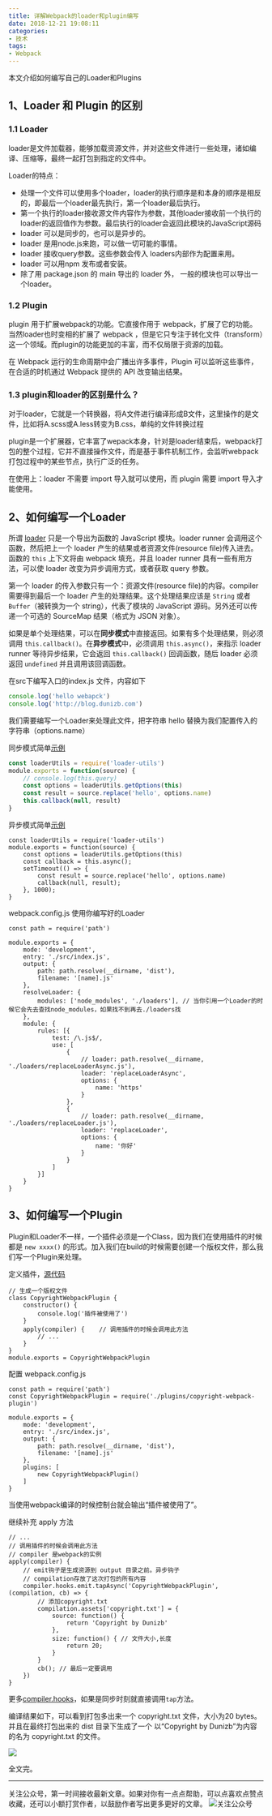 ```yaml
---
title: 详解Webpack的loader和plugin编写
date: 2018-12-21 19:08:11
categories:
- 技术
tags:
- Webpack
---
```

本文介绍如何编写自己的Loader和Plugins
<!-- more -->

## 1、Loader 和 Plugin 的区别
### 1.1 Loader
loader是文件加载器，能够加载资源文件，并对这些文件进行一些处理，诸如编译、压缩等，最终一起打包到指定的文件中。

Loader的特点：
- 处理一个文件可以使用多个loader，loader的执行顺序是和本身的顺序是相反的，即最后一个loader最先执行，第一个loader最后执行。
- 第一个执行的loader接收源文件内容作为参数，其他loader接收前一个执行的loader的返回值作为参数。最后执行的loader会返回此模块的JavaScript源码
- loader 可以是同步的，也可以是异步的。
- loader 是用node.js来跑，可以做一切可能的事情。
- loader 接收query参数。这些参数会传入 loaders内部作为配置来用。
- loader 可以用npm 发布或者安装。
- 除了用 package.json 的 main 导出的 loader 外， 一般的模块也可以导出一个loader。

### 1.2 Plugin

plugin 用于扩展webpack的功能。它直接作用于 webpack，扩展了它的功能。当然loader也时变相的扩展了 webpack ，但是它只专注于转化文件（transform）这一个领域。而plugin的功能更加的丰富，而不仅局限于资源的加载。

在 Webpack 运行的生命周期中会广播出许多事件，Plugin 可以监听这些事件，在合适的时机通过 Webpack 提供的 API 改变输出结果。

### 1.3 plugin和loader的区别是什么？
对于loader，它就是一个转换器，将A文件进行编译形成B文件，这里操作的是文件，比如将A.scss或A.less转变为B.css，单纯的文件转换过程

plugin是一个扩展器，它丰富了wepack本身，针对是loader结束后，webpack打包的整个过程，它并不直接操作文件，而是基于事件机制工作，会监听webpack打包过程中的某些节点，执行广泛的任务。

在使用上：loader 不需要 import 导入就可以使用，而 plugin 需要 import 导入才能使用。

## 2、如何编写一个Loader
所谓 [loader](https://webpack.docschina.org/api/loaders/) 只是一个导出为函数的 JavaScript 模块。loader runner 会调用这个函数，然后把上一个 loader 产生的结果或者资源文件(resource file)传入进去。函数的 `this` 上下文将由 webpack 填充，并且 loader runner 具有一些有用方法，可以使 loader 改变为异步调用方式，或者获取 query 参数。

第一个 loader 的传入参数只有一个：资源文件(resource file)的内容。compiler 需要得到最后一个 loader 产生的处理结果。这个处理结果应该是 `String` 或者 `Buffer`（被转换为一个 string），代表了模块的 JavaScript 源码。另外还可以传递一个可选的 SourceMap 结果（格式为 JSON 对象）。

如果是单个处理结果，可以在**同步模式**中直接返回。如果有多个处理结果，则必须调用 `this.callback()`。在**异步模式**中，必须调用 `this.async()`，来指示 loader runner 等待异步结果，它会返回 `this.callback()` 回调函数，随后 loader 必须返回 `undefined` 并且调用该回调函数。

在src下编写入口的index.js 文件，内容如下

```js
console.log('hello webapck')
console.log('http://blog.dunizb.com')
```

我们需要编写一个Loader来处理此文件，把字符串 hello 替换为我们配置传入的字符串（options.name）

同步模式简单[示例](https://github.com/dunizb/CodeTest/tree/master/Webpack/make-loader/loaders/replaceLoader.js)

```js
const loaderUtils = require('loader-utils')
module.exports = function(source) {
    // console.log(this.query)
    const options = loaderUtils.getOptions(this)
    const result = source.replace('hello', options.name)
    this.callback(null, result)
}
```

异步模式简单[示例](https://github.com/dunizb/CodeTest/tree/master/Webpack/make-loader/loaders/replaceLoaderAsync.js)

```
const loaderUtils = require('loader-utils')
module.exports = function(source) {
    const options = loaderUtils.getOptions(this)
    const callback = this.async();
    setTimeout(() => {
        const result = source.replace('hello', options.name)
        callback(null, result);
    }, 1000);
}
```

webpack.config.js 使用你编写好的Loader

```
const path = require('path')

module.exports = {
    mode: 'development',
    entry: './src/index.js',
    output: {
        path: path.resolve(__dirname, 'dist'),
        filename: '[name].js'
    },
    resolveLoader: {
        modules: ['node_modules', './loaders'], // 当你引用一个Loader的时候它会先去查找node_modules，如果找不到再去./loaders找
    },
    module: {
        rules: [{
            test: /\.js$/,
            use: [
                {
                    // loader: path.resolve(__dirname, './loaders/replaceLoaderAsync.js'),
                    loader: 'replaceLoaderAsync',
                    options: {
                        name: 'https'
                    }
                },
                {
                    // loader: path.resolve(__dirname, './loaders/replaceLoader.js'),
                    loader: 'replaceLoader',
                    options: {
                        name: '你好'
                    }
                }
            ]
        }]
    }
}
```

## 3、如何编写一个Plugin

Plugin和Loader不一样，一个插件必须是一个Class，因为我们在使用插件的时候都是 `new xxxx()` 的形式。加入我们在build的时候需要创建一个版权文件，那么我们写一个Plugin来处理。

定义插件，[源代码](https://github.com/dunizb/CodeTest/tree/master/Webpack/make-plugin/)

```
// 生成一个版权文件
class CopyrightWebpackPlugin {
    constructor() {
        console.log('插件被使用了')
    }
    apply(compiler) {    // 调用插件的时候会调用此方法
        // ...
    }
}
module.exports = CopyrightWebpackPlugin
```

配置 webpack.config.js

```
const path = require('path')
const CopyrightWebpackPlugin = require('./plugins/copyright-webpack-plugin')

module.exports = {
    mode: 'development',
    entry: './src/index.js',
    output: {
        path: path.resolve(__dirname, 'dist'),
        filename: '[name].js'
    },
    plugins: [
        new CopyrightWebpackPlugin()
    ]
}
```

当使用webpack编译的时候控制台就会输出“插件被使用了”。

继续补充 apply 方法

```
// ...
// 调用插件的时候会调用此方法
// compiler 是webpack的实例
apply(compiler) {
    // emit钩子是生成资源到 output 目录之前。异步钩子
    // compilation存放了这次打包的所有内容
    compiler.hooks.emit.tapAsync('CopyrightWebpackPlugin', (compilation, cb) => {
        // 添加copyright.txt
        compilation.assets['copyright.txt'] = {
            source: function() {
                return 'Copyright by Dunizb'
            },
            size: function() { // 文件大小,长度
                return 20;
            }
        }
        cb(); // 最后一定要调用
    })
}
```

更多[compiler.hooks](https://webpack.docschina.org/api/compiler-hooks/)，如果是同步时刻就直接调用`tap`方法。

编译结果如下，可以看到打包多出来一个 copyright.txt 文件，大小为20 bytes。并且在最终打包出来的 dist 目录下生成了一个 以“Copyright by Dunizb”为内容的名为 copyright.txt 的文件。

![](https://gitee.com/dunizb/cloudimg/raw/jsdelivr/52528913.png)


全文完。

*************
关注公众号，第一时间接收最新文章。如果对你有一点点帮助，可以点喜欢点赞点收藏，还可以小额打赏作者，以鼓励作者写出更多更好的文章。
![关注公众号](https://i.loli.net/2019/11/06/SdgA4QFiTzMeHyI.jpg)